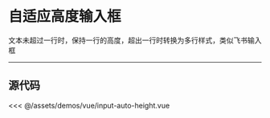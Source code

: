 # 自适应高度输入框

文本未超过一行时，保持一行的高度，超出一行时转换为多行样式，类似飞书输入框

---

<input-auto-height></input-auto-height>

<script setup >
import InputAutoHeight from '../../assets/demos/vue/input-auto-height.vue'
</script>

## 源代码

<<< @/assets/demos/vue/input-auto-height.vue
